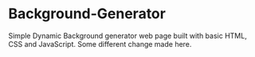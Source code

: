 # Background-Generator
Simple Dynamic Background generator web page built with basic HTML, CSS and JavaScript. 
Some different change made here.